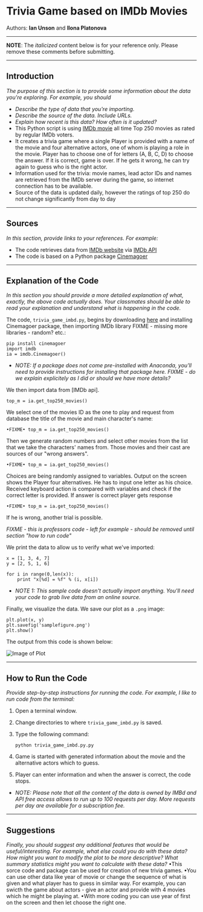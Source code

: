 # Trivia Game based on IMDb Movies

Authors:  **Ian Unson** and **Ilona Platonova**

---

**NOTE**:  The *italicized* content below is for your reference only.  Please remove these comments before submitting.

---

## Introduction
*The purpose of this section is to provide some information about the data you're exploring.  For example, you should*
- *Describe the type of data that you're importing.* 
- *Describe the source of the data.  Include URLs.*  
- *Explain how recent is this data?  How often is it updated?*
- This Python script is using [IMDb movie](https://www.imdb.com/) all time Top 250 movies as rated by regular IMDb voters.
- It creates a trivia game where a single Player is provided with a name of the movie and four alternative actors, one of whom is playing a role in the movie. Player has to choose one of for letters (A, B, C, D) to choose the answer. If it is correct, game is over. If he gets it wrong, he can try again to guess who is the right actor.
- Information used for the trivia: movie names, lead actor IDs and names are retrieved from the IMDb server during the game, so internet connection has to be available.
- Source of the data is updated daily, however the ratings of top 250 do not change significantly from day to day 

---

## Sources
*In this section, provide links to your references.  For example:*
- The code retrieves data from [IMDb website](https://developer.imdb.com/) via [IMDb API](https://imdb-api.com/)
- The code is based on a Python package [Cinemagoer](https://cinemagoer.github.io/)

---

## Explanation of the Code
*In this section you should provide a more detailed explanation of what, exactly, the above code actually does.  Your classmates should be able to read your explanation and understand what is happening in the code.*

The code, `trivia_game_imbd.py`, begins by downloading [here](https://cinemagoer.github.io/) and  installing Cinemagoer package, 
then importing IMDb library FIXME - missing more libraries - random? etc.:
```
pip install cinemagoer
import imdb
ia = imdb.Cinemagoer()

```

- *NOTE:  If a package does not come pre-installed with Anaconda, you'll need to provide instructions for installing that package here. FIXME - do we explain explicitely as I did or should we have more details?*

We then import data from [IMDb api].  
```
top_m = ia.get_top250_movies()
```
We select one of the movies ID as the one to play and request from database the title of the movie and main character's name:
```
•FIXME• top_m = ia.get_top250_movies()
```
Then we generate random numbers and select other movies from the list that we take the characters' names from.
Those movies and their cast are sources of our "wrong answers". 
```
•FIXME• top_m = ia.get_top250_movies()
```
Choices are being randomly assigned to variables.
Output on the screen shows the Player four alternatives. He has to input one letter as his choice.
Received keyboard action is compared with variables and check if the correct letter is provided.
If answer is correct player gets response
```
•FIXME• top_m = ia.get_top250_movies()
```
If he is wrong, another trial is possible.


*FIXME - this is professors code - left for example - should be removed until section "how to run code"*

We print the data to allow us to verify what we've imported:
```
x = [1, 3, 4, 7]
y = [2, 5, 1, 6]

for i in range(0,len(x)):
	print "x[%d] = %f" % (i, x[i])		
```
- *NOTE 1:  This sample code doesn't actually import anything.  You'll need your code to grab live data from an online source.*  


Finally, we visualize the data.  We save our plot as a `.png` image:
```
plt.plot(x, y)
plt.savefig('samplefigure.png')	
plt.show()
```

The output from this code is shown below:

![Image of Plot](images/samplefigure.png)

---

## How to Run the Code
*Provide step-by-step instructions for running the code.  For example, I like to run code from the terminal:*
1. Open a terminal window.

2. Change directories to where `trivia_game_imbd.py` is saved.

3. Type the following command:
	```
	python trivia_game_imbd.py.py
	```
4. Game is started with generated information about the movie and the alternative actors which to guess.
5. Player can enter information and when the answer is correct, the code stops.

- *NOTE: Please note that all the content of the data is owned by IMBd and API free access allows to run up to 100 requests per day. More requests per day are available for a subscription fee.*

---

## Suggestions
*Finally, you should suggest any additional features that would be useful/interesting.  For example, what else could you do with these data?  How might you want to modify the plot to be more descriptive?  What summary statistics might you want to calculate with these data?*
•This sorce code and package can be used for creation of new trivia games. 
•You can use other data like year of movie or change the sequence of what is given and what player has to guess in similar way. For example, you can swicth the game about actors - give an actor and provide with 4 movies which he might be playing at. 
•With more coding you can use year of first on the screen and then let choose the right one.
